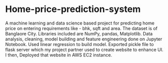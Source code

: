 # Home-price-prediction-system
A machine learning and data science based project for predicting home price on entering requirements like - bhk, sqft and area. The dataset is of Banglaore City. Libraries included are NumPy, pandas, Matplotlib. Data analysis, cleaning, model building and feature engineering done on Jupyter Notebook. Used linear regression to build model. Exported pickle file to flask server which my project partner used to create website to enhance UI. I then, Deployed that website in AWS EC2 instance.  

